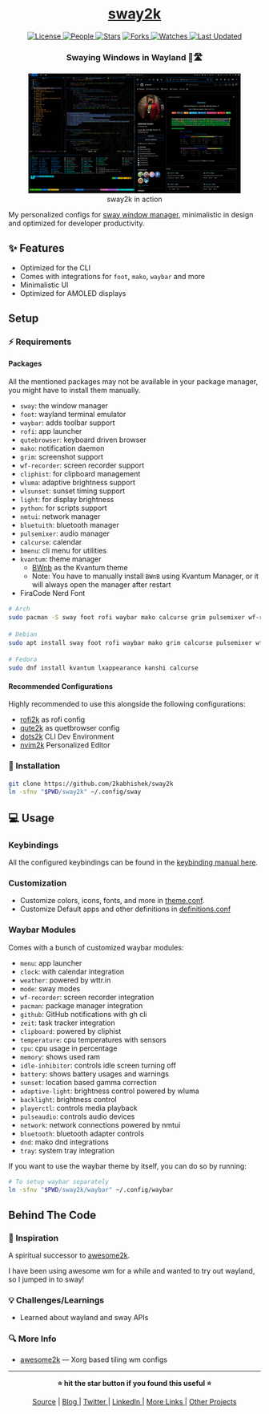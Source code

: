 <div align = "center">

<h1><a href="https://github.com/2kabhishek/sway2k">sway2k</a></h1>

<a href="https://github.com/2KAbhishek/sway2k/blob/main/LICENSE">
<img alt="License" src="https://img.shields.io/github/license/2kabhishek/sway2k?style=flat&color=eee&label="> </a>

<a href="https://github.com/2KAbhishek/sway2k/graphs/contributors">
<img alt="People" src="https://img.shields.io/github/contributors/2kabhishek/sway2k?style=flat&color=ffaaf2&label=People"> </a>

<a href="https://github.com/2KAbhishek/sway2k/stargazers">
<img alt="Stars" src="https://img.shields.io/github/stars/2kabhishek/sway2k?style=flat&color=98c379&label=Stars"></a>

<a href="https://github.com/2KAbhishek/sway2k/network/members">
<img alt="Forks" src="https://img.shields.io/github/forks/2kabhishek/sway2k?style=flat&color=66a8e0&label=Forks"> </a>

<a href="https://github.com/2KAbhishek/sway2k/watchers">
<img alt="Watches" src="https://img.shields.io/github/watchers/2kabhishek/sway2k?style=flat&color=f5d08b&label=Watches"> </a>

<a href="https://github.com/2KAbhishek/sway2k/pulse">
<img alt="Last Updated" src="https://img.shields.io/github/last-commit/2kabhishek/sway2k?style=flat&color=e06c75&label="> </a>

<h3>Swaying Windows in Wayland 🎏🛣</h3>

<figure>
  <img src="images/screenshot.png" alt="sway2k in action">
  <br/>
  <figcaption>sway2k in action</figcaption>
</figure>

</div>

My personalized configs for [sway window manager](https://swaywm.org/), minimalistic in design and optimized for developer productivity.

## ✨ Features

- Optimized for the CLI
- Comes with integrations for `foot`, `mako`, `waybar` and more
- Minimalistic UI
- Optimized for AMOLED displays

## Setup

### ⚡ Requirements

#### Packages

All the mentioned packages may not be available in your package manager, you might have to install them manually.

- `sway`: the window manager
- `foot`: wayland terminal emulator
- `waybar`: adds toolbar support
- `rofi`: app launcher
- `qutebrowser`: keyboard driven browser
- `mako`: notification daemon
- `grim`: screenshot support
- `wf-recorder`: screen recorder support
- `cliphist`: for clipboard management
- `wluma`: adaptive brightness support
- `wlsunset`: sunset timing support
- `light`: for display brightness
- `python`: for scripts support
- `nmtui`: network manager
- `bluetuith`: bluetooth manager
- `pulsemixer`: audio manager
- `calcurse`: calendar
- `bmenu`: cli menu for utilities
- `kvantum`: theme manager
  - [BWnb](https://github.com/2kabhishek/BWnb) as the Kvantum theme
  - Note: You have to manually install `BWnB` using Kvantum Manager, or it will always open the manager after restart
- FiraCode Nerd Font

```bash
# Arch
sudo pacman -S sway foot rofi waybar mako calcurse grim pulsemixer wf-recorder cliphist wluma wlsunset light python

# Debian
sudo apt install sway foot rofi waybar mako grim calcurse pulsemixer wf-recorder cliphist wluma wlsunset light python

# Fedora
sudo dnf install kvantum lxappearance kanshi calcurse
```

#### Recommended Configurations

Highly recommended to use this alongside the following configurations:

- [rofi2k](https://github.com/2kabhishek/rofi2k) as rofi config
- [qute2k](https://github.com/2kabhishek/qute2k) as quetbrowser config
- [dots2k](https://github.com/2kabhishek/dots2k) CLI Dev Environment
- [nvim2k](https://github.com/2kabhishek/nvim2k) Personalized Editor

### 🚀 Installation

```bash
git clone https://github.com/2kabhishek/sway2k
ln -sfnv "$PWD/sway2k" ~/.config/sway
```

## 💻 Usage

### Keybindings

All the configured keybindings can be found in the [keybinding manual here](./docs/keybindings.md).

### Customization

- Customize colors, icons, fonts, and more in [theme.conf](./config.d/theme.conf).
- Customize Default apps and other definitions in [definitions.conf](config.d/definitions.conf)

### Waybar Modules

Comes with a bunch of customized waybar modules:

- `menu`: app launcher
- `clock`: with calendar integration
- `weather`: powered by wttr.in
- `mode`: sway modes
- `wf-recorder`: screen recorder integration
- `pacman`: package manager integration
- `github`: GitHub notifications with gh cli
- `zeit`: task tracker integration
- `clipboard`: powered by cliphist
- `temperature`: cpu temperatures with sensors
- `cpu`: cpu usage in percentage
- `memory`: shows used ram
- `idle-inhibitor`: controls idle screen turning off
- `battery`: shows battery usages and warnings
- `sunset`: location based gamma correction
- `adaptive-light`: brightness control powered by wluma
- `backlight`: brightness control
- `playerctl`: controls media playback
- `pulseaudio`: controls audio devices
- `network`: network connections powered by nmtui
- `bluetooth`: bluetooth adapter controls
- `dnd`: mako dnd integrations
- `tray`: system tray integration

If you want to use the waybar theme by itself, you can do so by running:

```bash
# To setup waybar separately
ln -sfnv "$PWD/sway2k/waybar" ~/.config/waybar
```

## Behind The Code

### 🌈 Inspiration

A spiritual successor to [awesome2k](https://github.com/2KAbhishek/awesome2k).

I have been using awesome wm for a while and wanted to try out wayland, so I jumped in to sway!

### 💡 Challenges/Learnings

- Learned about wayland and sway APIs

### 🔍 More Info

- [awesome2k](https://github.com/2kabhishek/awesome2k) — Xorg based tiling wm configs

<hr>

<div align="center">

<strong>⭐ hit the star button if you found this useful ⭐</strong><br>

<a href="https://github.com/2KAbhishek/sway2k">Source</a>
| <a href="https://2kabhishek.github.io/blog" target="_blank">Blog </a>
| <a href="https://twitter.com/2kabhishek" target="_blank">Twitter </a>
| <a href="https://linkedin.com/in/2kabhishek" target="_blank">LinkedIn </a>
| <a href="https://2kabhishek.github.io/links" target="_blank">More Links </a>
| <a href="https://2kabhishek.github.io/projects" target="_blank">Other Projects </a>

</div>
